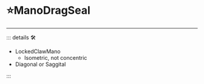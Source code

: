 # ⭐<labor>ManoDragSeal</motor>

---

<!-- =================================================== -->
<!-- =================================================== -->
<!-- =================================================== -->
<!-- =================================================== -->
<!-- =================================================== -->
::: details 🛠

- LockedClawMano
    - Isometric, not concentric
- Diagonal or Saggital

:::
